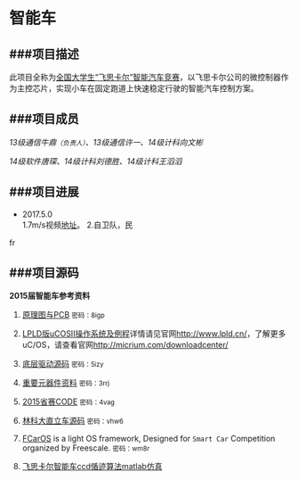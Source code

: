 # 智能车

###项目描述
---
此项目全称为[全国大学生“飞思卡尔”智能汽车竞赛](http://www.smartcar.au.tsinghua.edu.cn/)，以飞思卡尔公司的微控制器作为主控芯片，实现小车在固定跑道上快速稳定行驶的智能汽车控制方案。

###项目成员
---
*13级通信牛鼎<small>（负责人）</small>、13级通信许一、14级计科向文彬*

*14级软件唐琛、14级计科刘德胜、14级计科王滔滔*

###项目进展
---

- 2017.5.0    
1.7m/s视频[地址](http://player.youku.com/player.php/sid/XMTU3Njg5NTMxMg==/v.swf)。
2.自卫队，民



 fr 

###项目源码
---
**2015届智能车参考资料**

1. [原理图与PCB](http://pan.baidu.com/s/1DkLNg) <small>密码：8igp</small>

2. [LPLD版uCOSII操作系统及例程](http://www.lpld.cn/?p=97)详情请见官网<http://www.lpld.cn/>，了解更多uC/OS，请查看官网<http://micrium.com/downloadcenter/>

3. [底层驱动源码](http://pan.baidu.com/s/1gdK2iIZ) <small>密码：5izy</small>

4. [重要元器件资料](http://pan.baidu.com/s/1i3sDLOD) <small>密码：3rrj</small>

5. [2015省赛CODE](http://pan.baidu.com/s/1pJH4x0B)
<small>密码：4vag</small>

6. [林科大直立车源码](http://pan.baidu.com/s/1c0JrqPM)
<small>密码：vhw6</small>

7. [FCarOS](http://pan.baidu.com/s/1hqfMSfi) is a light OS framework, Designed for `Smart Car` Competition organized by Freescale.
<small>密码：wm8r</small>

8. [飞思卡尔智能车ccd偱迹算法matlab仿真](https://github.com/nephen/carMatlab)